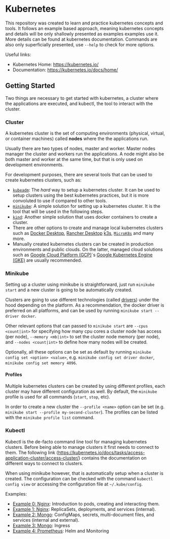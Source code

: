 # Kubernetes

This repository was created to learn and practice kubernetes concepts and tools. It follows an example based approach, meaning kubernetes concepts and details will be only shallowly presented as examples examples use it. More details can be found at kubernetes documentation. Commands are also only superficially presented, use `--help` to check for more options.

Useful links:

-   Kubernetes Home: https://kubernetes.io/
-   Documentation: https://kubernetes.io/docs/home/

## Getting Started

Two things are necessary to get started with kubernetes, a cluster where the applications are executed, and kubectl, the tool to interact with the cluster.

### Cluster

A kubernetes cluster is the set of computing environments (physical, virtual, or container machines) called **nodes** where the the applications run.

Usually there are two types of nodes, master and worker. Master nodes manager the cluster and workers run the applications. A node might also be both master and worker at the same time, but that is only used on development environments.

For development purposes, there are several tools that can be used to create kubernetes clusters, such as:

-   [`kubeadm`](https://kubernetes.io/docs/reference/setup-tools/kubeadm/): The _hard_ way to setup a kubernetes cluster. It can be used to setup clusters using the best kubernetes practices, but it is more convoluted to use if compared to other tools.
-   [`minikube`](https://minikube.sigs.k8s.io/docs/): A simple solution for setting up a kubernetes cluster. It is the tool that will be used in the following steps.
-   [`kind`](https://minikube.sigs.k8s.io/docs/): Another simple solution that uses docker containers to create a cluster.
-   There are other options to create and manage local kubernetes clusters such as [Docker Desktop](https://www.docker.com/products/docker-desktop/), [Rancher Desktop](https://rancherdesktop.io/) [k3s](https://k3s.io/), [`MicroK8s`](https://microk8s.io/) and many more.
-   Manually created kubernetes clusters can be created in production environments and public clouds. On the latter, managed cloud solutions such as [Google Cloud Platform (GCP)](https://cloud.google.com/)`s [Google Kubernetes Engine (GKE)](https://cloud.google.com/kubernetes-engine) are usually recommended.

### Minikube

Setting up a cluster using minikube is straightforward, just run `minikube start` and a new cluster is going to be automatically created.

Clusters are going to use different technologies (called [drivers](https://minikube.sigs.k8s.io/docs/drivers/)) under the hood depending on the platform. As a recommendation, the docker driver is preferred on all platforms, and can be used by running `minikube start --driver docker`.

Other relevant options that can passed to `minikube start` are `--cpus <count|int>` for specifying how many cpu cores a cluster node has access (per node), `--memory <mb|int>` to set the cluster node memory (per node), and `--nodes <count|int>` to define how many nodes will be created.

Optionally, all these options can be set as default by running `minikube config set <option> <value>`, e.g. `minikube config set driver docker`, `minikube config set memory 4096`.

#### Profiles

Multiple kubernetes clusters can be created by using different profiles, each cluster may have different configuration as well. By default, the `minikube` profile is used for all commands (`start`, `stop`, etc).

In order to create a new cluster the `--profile <name>` option can be set (e.g. `minikube start --profile my-second-cluster`). The profiles can be listed with the `minikube profile list` command.

### Kubectl

Kubectl is the de-facto command line tool for managing kubernetes clusters. Before being able to manage clusters it first needs to connect to them. The following link (https://kubernetes.io/docs/tasks/access-application-cluster/access-cluster/) contains the documentation on different ways to connect to clusters.

When using minikube however, that is automatically setup when a cluster is created. The configuration can be checked with the command `kubectl config view` or accessing the configuration file at `~/.kube/config`.

Examples:

-   [Example 0: Nginx](./0-nginx/): Introduction to pods, creating and interacting them.
-   [Example 1: Nginx](./1-nginx/): ReplicaSets, deployments, and services (internal).
-   [Example 2: Mongo](./2-mongo/): ConfigMaps, secrets, multi-document files, and services (internal and external).
-   [Example 3: Mongo](./3-mongo/): Ingress
-   [Example 4: Prometheus](./4-prometheus/): Helm and Monitoring
